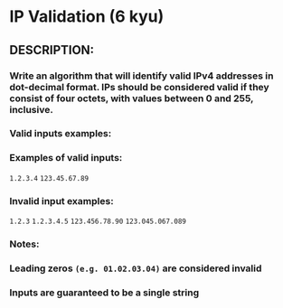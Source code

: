 # IP Validation (6 kyu)

## DESCRIPTION:
### Write an algorithm that will identify valid IPv4 addresses in dot-decimal format. IPs should be considered valid if they consist of four octets, with values between 0 and 255, inclusive.

### Valid inputs examples:
### Examples of valid inputs:
`1.2.3.4`
`123.45.67.89`

### Invalid input examples:
`1.2.3`
`1.2.3.4.5`
`123.456.78.90`
`123.045.067.089`

### Notes:
### Leading zeros `(e.g. 01.02.03.04)` are considered invalid
### Inputs are guaranteed to be a single string